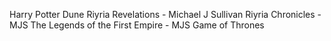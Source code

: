 
Harry Potter
Dune
Riyria Revelations - Michael J Sullivan
Riyria Chronicles - MJS
The Legends of the First Empire - MJS
Game of Thrones


